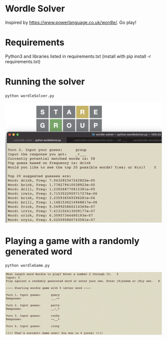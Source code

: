 # Wordle Solver
Inspired by https://www.powerlanguage.co.uk/wordle/. Go play!

# Requirements
Python3 and libraries listed in requirements.txt (install with pip install -r requirements.txt)

# Running the solver
`python wordleSolver.py`

![Example solver](https://github.com/jkatzur/wordle-solver/blob/main/wordleSolver_example.png)


# Playing a game with a randomly generated word
`python wordleGame.py`

![Example game](https://github.com/jkatzur/wordle-solver/blob/main/wordleGame_example.png)